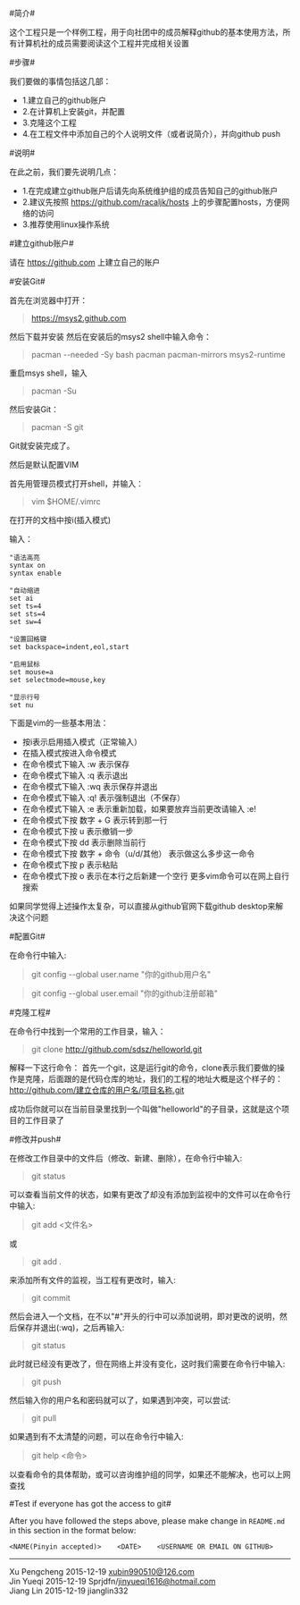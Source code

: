 #简介#

这个工程只是一个样例工程，用于向社团中的成员解释github的基本使用方法，所有计算机社的成员需要阅读这个工程并完成相关设置

#步骤#

我们要做的事情包括这几部：
 - 1.建立自己的github账户
 - 2.在计算机上安装git，并配置
 - 3.克隆这个工程
 - 4.在工程文件中添加自己的个人说明文件（或者说简介），并向github push

#说明#

在此之前，我们要先说明几点：
 - 1.在完成建立github账户后请先向系统维护组的成员告知自己的github账户
 - 2.建议先按照 https://github.com/racaljk/hosts 上的步骤配置hosts，方便网络的访问
 - 3.推荐使用linux操作系统

#建立github账户#

请在 https://github.com 上建立自己的账户

#安装Git#

首先在浏览器中打开：

> https://msys2.github.com

然后下载并安装
然后在安装后的msys2 shell中输入命令：

> pacman --needed -Sy bash pacman pacman-mirrors msys2-runtime

重启msys shell，输入

> pacman -Su

然后安装Git：

> pacman -S git

Git就安装完成了。

然后是默认配置VIM

首先用管理员模式打开shell，并输入：

> vim $HOME/.vimrc

在打开的文档中按i(插入模式)

输入：

```
"语法高亮
syntax on
syntax enable

"自动缩进
set ai
set ts=4
set sts=4
set sw=4

"设置回格键
set backspace=indent,eol,start

"启用鼠标
set mouse=a
set selectmode=mouse,key

"显示行号
set nu
```

下面是vim的一些基本用法：
 - 按i表示启用插入模式（正常输入）
 - 在插入模式按<Esc>进入命令模式
 - 在命令模式下输入 :w 表示保存
 - 在命令模式下输入 :q 表示退出
 - 在命令模式下输入 :wq 表示保存并退出
 - 在命令模式下输入 :q! 表示强制退出（不保存）
 - 在命令模式下输入 :e 表示重新加载，如果要放弃当前更改请输入 :e!
 - 在命令模式下按 数字 + G 表示转到那一行
 - 在命令模式下按 u 表示撤销一步
 - 在命令模式下按 dd 表示删除当前行
 - 在命令模式下按 数字 + 命令（u/d/其他） 表示做这么多步这一命令
 - 在命令模式下按 p 表示粘贴
 - 在命令模式下按 o 表示在本行之后新建一个空行
更多vim命令可以在网上自行搜索
  
如果同学觉得上述操作太复杂，可以直接从github官网下载github desktop来解决这个问题

#配置Git#

在命令行中输入:

> git config --global user.name "你的github用户名"

> git config --global user.email "你的github注册邮箱"

#克隆工程#

在命令行中找到一个常用的工作目录，输入：

> git clone http://github.com/sdsz/helloworld.git

解释一下这行命令：
首先一个git，这是运行git的命令，clone表示我们要做的操作是克隆，后面跟的是代码仓库的地址，我们的工程的地址大概是这个样子的：
http://github.com/建立仓库的用户名/项目名称.git

成功后你就可以在当前目录里找到一个叫做"helloworld"的子目录，这就是这个项目的工作目录了

#修改并push#

在修改工作目录中的文件后（修改、新建、删除），在命令行中输入:

> git status

可以查看当前文件的状态，如果有更改了却没有添加到监视中的文件可以在命令行中输入:

> git add <文件名>

或

> git add .

来添加所有文件的监视，当工程有更改时，输入:

> git commit

然后会进入一个文档，在不以"#"开头的行中可以添加说明，即对更改的说明，然后保存并退出(:wq)，之后再输入:

> git status

此时就已经没有更改了，但在网络上并没有变化，这时我们需要在命令行中输入:

> git push

然后输入你的用户名和密码就可以了，如果遇到冲突，可以尝试:

> git pull

如果遇到有不太清楚的问题，可以在命令行中输入:

> git help <命令>

以查看命令的具体帮助，或可以咨询维护组的同学，如果还不能解决，也可以上网查找

#Test if everyone has got the access to git#

After you have followed the steps above, please make change in `README.md` in this section in the format below:

`<NAME(Pinyin accepted)>    <DATE>    <USERNAME OR EMAIL ON GITHUB>`

______

Xu Pengcheng    2015-12-19    xubin990510@126.com  
Jin Yueqi       2015-12-19    Sprjdfn/jinyueqi1616@hotmail.com  
Jiang Lin       2015-12-19    jianglin332
